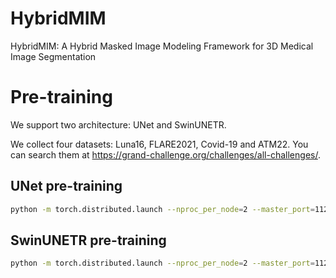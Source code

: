 # HybridMIM
HybridMIM: A Hybrid Masked Image Modeling Framework for 3D Medical Image Segmentation

# Pre-training

We support two architecture: UNet and SwinUNETR.

We collect four datasets: Luna16, FLARE2021, Covid-19 and ATM22. You can search them at https://grand-challenge.org/challenges/all-challenges/.

## UNet pre-training
```bash
python -m torch.distributed.launch --nproc_per_node=2 --master_port=11223 main.py --batch_size=1 --num_steps=100000 --lrdecay --lr=1e-4 --decay=0.001 --logdir=./deepunet --model_name=deepunet_v2 --eval_num=500
```

## SwinUNETR pre-training

```bash
python -m torch.distributed.launch --nproc_per_node=2 --master_port=11223 main.py --batch_size=1 --num_steps=100000 --lrdecay --lr=6e-6 --decay=0.1 --logdir=./swin_pretrain --smartcache_dataset --model_name=swin --eval_num=500 --val_cache
```